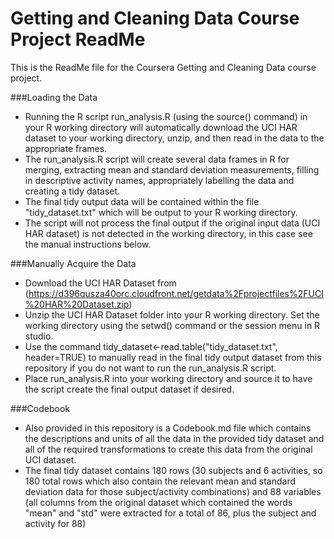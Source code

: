 Getting and Cleaning Data Course Project ReadMe
===============================================

This is the ReadMe file for the Coursera Getting and Cleaning Data course project. 

###Loading the Data

* Running the R script run_analysis.R (using the source() command) in your R working directory will automatically download the UCI HAR dataset to your working directory, unzip, and then read in the data to the appropriate frames.
* The run_analysis.R script will create several data frames in R for merging, extracting mean and standard deviation measurements, filling in descriptive activity names, appropriately labelling the data and creating a tidy dataset.
* The final tidy output data will be contained within the file "tidy_dataset.txt" which will be output to your R working directory.
* The script will not process the final output if the original input data (UCI HAR dataset) is not detected in the working directory, in this case see the manual instructions below.

###Manually Acquire the Data

* Download the UCI HAR Dataset from (https://d396qusza40orc.cloudfront.net/getdata%2Fprojectfiles%2FUCI%20HAR%20Dataset.zip)
* Unzip the UCI HAR Dataset folder into your R working directory. Set the working directory using the setwd() command or the session menu in R studio.
* Use the command tidy_dataset<-read.table("tidy_dataset.txt", header=TRUE) to manually read in the final tidy output dataset from this repository if you do not want to run the run_analysis.R script.
* Place run_analysis.R into your working directory and source it to have the script create the final output dataset if desired.

###Codebook

* Also provided in this repository is a Codebook.md file which contains the descriptions and units of all the data in the provided tidy dataset and all of the required transformations to create this data from the original UCI dataset.
* The final tidy dataset contains 180 rows (30 subjects and 6 activities, so 180 total rows which also contain the relevant mean and standard deviation data for those subject/activity combinations) and 88 variables (all columns from the original dataset which contained the words "mean" and "std" were extracted for a total of 86, plus the subject and activity for 88)